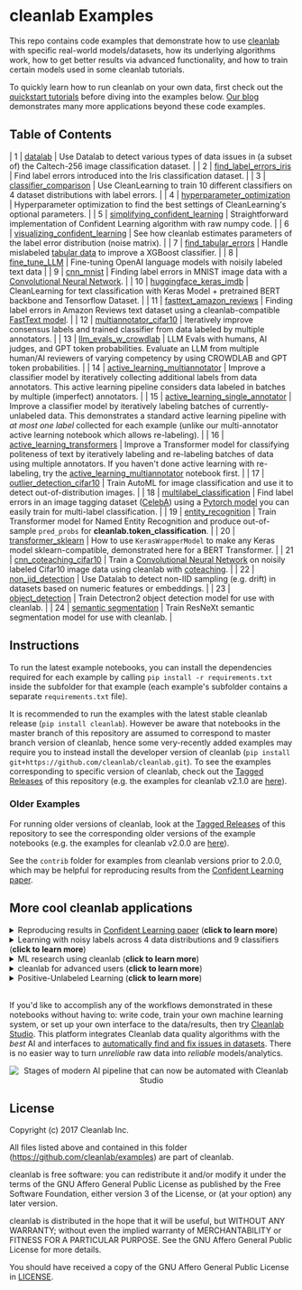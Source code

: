 # cleanlab Examples

This repo contains code examples that demonstrate how to use [cleanlab](https://github.com/cleanlab/cleanlab) with specific real-world models/datasets, how its underlying algorithms work, how to get better results via advanced functionality, and how to train certain models used in some cleanlab tutorials.  

To quickly learn how to run cleanlab on your own data, first check out the [quickstart tutorials](https://docs.cleanlab.ai/) before diving into the examples below. [Our blog](https://cleanlab.ai/blog/) demonstrates many more applications beyond these code examples.   

## Table of Contents

| 1   | [datalab](datalab_image_classification/README.md)                              | Use Datalab to detect various types of data issues in (a subset of) the Caltech-256 image classification dataset.                        |
| 2   | [find_label_errors_iris](find_label_errors_iris/find_label_errors_iris.ipynb)                                         | Find label errors introduced into the Iris classification dataset.                                                 |
| 3   | [classifier_comparison](classifier_comparison/classifier_comparison.ipynb)                                     | Use CleanLearning to train 10 different classifiers on 4 dataset distributions with label errors.                     |
| 4   | [hyperparameter_optimization](hyperparameter_optimization/hyperparameter_optimization.ipynb)                                       | Hyperparameter optimization to find the best settings of CleanLearning's optional parameters.                                          |
| 5   | [simplifying_confident_learning](simplifying_confident_learning/simplifying_confident_learning.ipynb) | Straightforward implementation of Confident Learning algorithm with raw numpy code.              |
| 6   | [visualizing_confident_learning](visualizing_confident_learning/visualizing_confident_learning.ipynb)                   | See how cleanlab estimates parameters of the label error distribution (noise matrix).             |
| 7   | [find_tabular_errors](find_tabular_errors/find_tabular_errors.ipynb) | Handle mislabeled [tabular data](https://github.com/cleanlab/s/blob/master/student-grades-demo.csv) to improve a XGBoost classifier.                         |
| 8   | [fine_tune_LLM](fine_tune_LLM/LLM_with_noisy_labels_cleanlab.ipynb) | Fine-tuning OpenAI language models with noisily labeled text data                         |
| 9   | [cnn_mnist](cnn_mnist/find_label_errors_cnn_mnist.ipynb)                                                                         | Finding label errors in MNIST image data with a [Convolutional Neural Network](https://github.com/cleanlab/cleanlab/blob/master/cleanlab/experimental/mnist_pytorch.py).                                                                                          |
| 10   | [huggingface_keras_imdb](huggingface_keras_imdb/huggingface_keras_imdb.ipynb)                                             |  CleanLearning for text classification with Keras Model + pretrained BERT backbone and Tensorflow Dataset.         |
| 11   | [fasttext_amazon_reviews](fasttext_amazon_reviews/fasttext_amazon_reviews.ipynb)                         | Finding label errors in Amazon Reviews text dataset using a cleanlab-compatible [FastText model](https://github.com/cleanlab/cleanlab/blob/master/cleanlab/models/fasttext.py).                                                                                                    |
| 12   | [multiannotator_cifar10](multiannotator_cifar10/multiannotator_cifar10.ipynb)                                             | Iteratively improve consensus labels and trained classifier from data labeled by multiple annotators.                                                            |
| 13 | [llm_evals_w_crowdlab](llm_evals_w_crowdlab/llm_evals_w_crowdlab.ipynb) | LLM Evals with humans, AI judges, and GPT token probabilities. Evaluate an LLM from multiple human/AI reviewers of varying competency by using CROWDLAB and GPT token probabilities. |
| 14  | [active_learning_multiannotator](active_learning_multiannotator/active_learning.ipynb)                                             | Improve a classifier model by iteratively collecting additional labels from data annotators. This active learning pipeline considers data labeled in batches by multiple (imperfect) annotators.                                                             |
| 15  | [active_learning_single_annotator](active_learning_single_annotator/active_learning_single_annotator.ipynb)                                             | Improve a classifier model by iteratively labeling batches of currently-unlabeled data.  This demonstrates a standard active learning pipeline with *at most one label* collected for each example (unlike our multi-annotator active learning notebook which allows re-labeling).                                                            |
| 16  | [active_learning_transformers](active_learning_transformers/active_learning.ipynb)                                             | Improve a Transformer model for classifying politeness of text by iteratively labeling and re-labeling batches of data using multiple annotators.  If you haven't done active learning with re-labeling, try the [active_learning_multiannotator](active_learning_multiannotator/active_learning.ipynb) notebook first.                                          |
| 17  | [outlier_detection_cifar10](outlier_detection_cifar10/outlier_detection_cifar10.ipynb)                                             | Train AutoML for image classification and use it to detect out-of-distribution images.                                                                                                 |
| 18  | [multilabel_classification](multilabel_classification/image_tagging.ipynb)                                               | Find label errors in an image tagging dataset ([CelebA](https://mmlab.ie.cuhk.edu.hk/projects/CelebA.html)) using a [Pytorch model](multilabel_classification/pytorch_network_training.ipynb) you can easily train for multi-label classification. |
| 19  | [entity_recognition](entity_recognition/)                                             | Train Transformer model  for Named Entity Recognition and produce out-of-sample `pred_probs` for **cleanlab.token_classification**.      |
| 20  | [transformer_sklearn](transformer_sklearn/transformer_sklearn.ipynb)                                             | How to use `KerasWrapperModel` to make any Keras model sklearn-compatible, demonstrated here for a BERT Transformer.      |
| 21  | [cnn_coteaching_cifar10](cnn_coteaching_cifar10/README.md)                                               | Train a [Convolutional Neural Network](https://github.com/cleanlab/cleanlab/blob/master/cleanlab/experimental/cifar_cnn.py) on noisily labeled Cifar10 image data using cleanlab with [coteaching](https://github.com/cleanlab/cleanlab/blob/master/cleanlab/experimental/coteaching.py).  |
| 22  | [non_iid_detection](non_iid_detection/non_iid_detection.ipynb)  | Use Datalab to detect non-IID sampling (e.g. drift) in datasets based on numeric features or embeddings. |
| 23  | [object_detection](object_detection/README.md)  | Train Detectron2 object detection model for use with cleanlab. |
| 24  | [semantic segmentation](segmentation/training_ResNeXt50_for_Semantic_Segmentation_on_SYNTHIA.ipynb)  | Train ResNeXt semantic segmentation model for use with cleanlab. |


## Instructions

To run the latest example notebooks, you can install the dependencies required for each example by calling `pip install -r requirements.txt` inside the subfolder for that example (each example's subfolder contains a separate `requirements.txt` file). 

It is recommended to run the examples with the latest stable cleanlab release (`pip install cleanlab`). 
However be aware that notebooks in the master branch of this repository are assumed to correspond to master branch version of cleanlab, hence some very-recently added examples may require you to instead install the developer version of cleanlab (`pip install git+https://github.com/cleanlab/cleanlab.git`). 
To see the examples corresponding to specific version of cleanlab, check out the [Tagged Releases](https://github.com/cleanlab/examples/releases) of this repository (e.g. the examples for cleanlab v2.1.0 are [here](https://github.com/cleanlab/examples/tree/v2.1.0)).

### Older Examples

For running older versions of cleanlab, look at the [Tagged Releases](https://github.com/cleanlab/examples/releases) of this repository to see the corresponding older versions of the example notebooks (e.g. the examples for cleanlab v2.0.0 are [here](https://github.com/cleanlab/examples/tree/v2.0.0)). 

See the `contrib` folder for examples from cleanlab versions prior to 2.0.0, which may be helpful for reproducing results from the [Confident Learning paper](https://arxiv.org/abs/1911.00068).

## More cool cleanlab applications

<details><summary>
Reproducing results in <a href="https://arxiv.org/abs/1911.00068">Confident Learning paper</a>
(<b>click to learn more</b>)
</summary>
<br/>

For additional details, check out the: [confidentlearning-reproduce repository](https://github.com/cgnorthcutt/confidentlearning-reproduce).

### State of the Art Learning with Noisy Labels in CIFAR

A step-by-step guide to reproduce these results is available [here](contrib/v1/cifar10/README.md). This guide is also a good tutorial for using cleanlab on any large dataset. You'll need to `git clone`
[confidentlearning-reproduce](https://github.com/cgnorthcutt/confidentlearning-reproduce) which contains the data and files needed to reproduce the CIFAR-10 results.

![](https://raw.githubusercontent.com/cleanlab/assets/master/cleanlab/cifar10_benchmarks.png)

Comparison of confident learning (CL), as implemented in cleanlab, versus seven recent methods for learning with noisy labels in CIFAR-10. Highlighted cells show CL robustness to sparsity. The five CL methods estimate label issues, remove them, then train on the cleaned data using [Co-Teaching](https://github.com/cleanlab/cleanlab/blob/master/cleanlab/experimental/coteaching.py).

Observe how cleanlab (i.e. the CL method) is robust to large sparsity in label noise whereas prior art tends to reduce in performance for increased sparsity, as shown by the red highlighted regions. This is important because real-world label noise is often sparse, e.g. a tiger is likely to be mislabeled as a lion, but not as most other classes like airplane, bathtub, and microwave.

### Find label issues in ImageNet

Use cleanlab to identify \~100,000 label errors in the 2012 ILSVRC ImageNet training dataset: [imagenet](contrib/v1/imagenet/imagenet_val_label_error_indices/README.md).

![](https://raw.githubusercontent.com/cleanlab/assets/master/cleanlab/imagenet_train_label_errors_32.jpg)

Label issues in ImageNet train set found via cleanlab. Label Errors are boxed in red. Ontological issues in green. Multi-label images in blue.

### Find Label Errors in MNIST

Use cleanlab to identify \~50 label errors in the MNIST dataset: [mnist](contrib/v1/mnist/README.md).

![](https://raw.githubusercontent.com/cleanlab/assets/master/cleanlab/mnist_training_label_errors24_prune_by_noise_rate.png)

Top 24 least-confident labels in the original MNIST **train** dataset, algorithmically identified via cleanlab. Examples are ordered left-right, top-down by increasing self-confidence (predicted probability that the **given** label is correct), denoted **conf** in teal. The most-likely correct label (with largest predicted probability) is in green. Overt label errors highlighted in red.

<br/>
</details>

<details><summary>
Learning with noisy labels across 4 data distributions and 9 classifiers
(<b>click to learn more</b>)
</summary>
<br/>

cleanlab is a general tool that can learn with noisy labels regardless of dataset distribution or classifier type: [classifier_comparison](classifier_comparison/classifier_comparison.ipynb).

![](https://raw.githubusercontent.com/cleanlab/assets/master/cleanlab/demo_cleanlab_across_datasets_and_classifiers.png)

Each sub-figure above depicts the decision boundary learned using [cleanlab.classification.CleanLearning](https://docs.cleanlab.ai/stable/cleanlab/classification.html) in the presence of extreme (\~35%) label errors (circled in green). Label noise is class-conditional (not uniformly random). Columns are organized by the classifier used, except the left-most column which depicts the ground-truth data distribution. Rows are organized by dataset.

Each sub-figure depicts accuracy scores on a test set (with correct non-noisy labels) as decimal values:

* LEFT (in black): The classifier test accuracy trained with perfect labels (no label errors).
* MIDDLE (in blue): The classifier test accuracy trained with noisy labels using cleanlab.
* RIGHT (in white): The baseline classifier test accuracy trained with noisy labels.

As an example, the table below is the noise matrix (noisy channel) *P(s | y)
characterizing the label noise for the first dataset row in the figure. *s* represents the observed noisy labels and *y* represents the latent, true labels. The trace of this matrix is 2.6. A trace of 4 implies no label noise. A cell in this matrix is read like: "Around 38% of true underlying '3' labels were randomly flipped to '2' labels in the
observed dataset."

| `p(label︱y)` | y=0  | y=1  | y=2  | y=3  |
|--------------|------|------|------|------|
| label=0      | 0.55 | 0.01 | 0.07 | 0.06 |
| label=1      | 0.22 | 0.87 | 0.24 | 0.02 |
| label=2      | 0.12 | 0.04 | 0.64 | 0.38 |
| label=3      | 0.11 | 0.08 | 0.05 | 0.54 |

<br/>
</details>

<details><summary>
ML research using cleanlab
(<b>click to learn more</b>)
</summary>
<br/>

Researchers may find some components of the cleanlab package useful for evaluating algorithms for ML with noisy labels. For additional details/notation, refer to [the Confident Learning paper](https://jair.org/index.php/jair/article/view/12125).

### Methods to Standardize Research with Noisy Labels

cleanlab supports a number of functions to generate noise for benchmarking and standardization in research. This next example shows how to generate valid, class-conditional, uniformly random noisy channel matrices:

``` python
# Generate a valid (necessary conditions for learnability are met) noise matrix for any trace > 1
from cleanlab.benchmarking.noise_generation import generate_noise_matrix_from_trace
noise_matrix=generate_noise_matrix_from_trace(
    K=number_of_classes,
    trace=float_value_greater_than_1_and_leq_K,
    py=prior_of_y_actual_labels_which_is_just_an_array_of_length_K,
    frac_zero_noise_rates=float_from_0_to_1_controlling_sparsity,
)

# Check if a noise matrix is valid (necessary conditions for learnability are met)
from cleanlab.benchmarking.noise_generation import noise_matrix_is_valid
is_valid=noise_matrix_is_valid(
    noise_matrix,
    prior_of_y_which_is_just_an_array_of_length_K,
)
```

For a given noise matrix, this example shows how to generate noisy labels. Methods can be seeded for reproducibility.

``` python
# Generate noisy labels using the noise_marix. Guarantees exact amount of noise in labels.
from cleanlab.benchmarking.noise_generation import generate_noisy_labels
s_noisy_labels = generate_noisy_labels(y_hidden_actual_labels, noise_matrix)

# cleanlab is a full of other useful methods for learning with noisy labels.
# The tutorial stops here, but you don't have to. Inspect method docstrings for full docs.
```

<br/>
</details>

<details><summary>
cleanlab for advanced users
(<b>click to learn more</b>)
</summary>
<br/>

Many methods and their default parameters are not covered here. Check out the [documentation for the developer version (aka master branch)](https://docs.cleanlab.ai/master/) for the full suite of features supported by the cleanlab API.

## Use any custom model's predicted probabilities to find label errors in 1 line of code

pred_probs (num_examples x num_classes matrix of predicted probabilities) should already be computed on your own, with any classifier. For best results, pred_probs should be obtained in a holdout/out-of-sample manner (e.g. via cross-validation).
* cleanlab can do this for you via [`cleanlab.count.estimate_cv_predicted_probabilities`](https://docs.cleanlab.ai/stable/cleanlab/count.html)
* Tutorial with more info: [here](https://docs.cleanlab.ai/stable/tutorials/pred_probs_cross_val.html)
* Examples how to compute pred_probs with: [CNN image classifier (PyTorch)](https://docs.cleanlab.ai/stable/tutorials/image.html)

```python
# label issues are ordered by likelihood of being an error. First index is most likely error.
from cleanlab.filter import find_label_issues

ordered_label_issues = find_label_issues(  # One line of code!
    labels=numpy_array_of_noisy_labels,
    pred_probs=numpy_array_of_predicted_probabilities,
    return_indices_ranked_by='normalized_margin', # Orders label issues
 )
```

Pre-computed **out-of-sample** predicted probabilities for CIFAR-10 train set are available: [here](contrib/v1/cifar10#pre-computed-psx-for-every-noise--sparsity-condition).

## Fully characterize label noise and uncertainty in your dataset.

*s* denotes a random variable that represents the observed, noisy label and *y* denotes a random variable representing the hidden, actual labels. Both *s* and *y* take any of the m classes as values. The cleanlab package supports different levels of granularity for computation depending on the needs of the user. Because of this, we support multiple alternatives, all no more than a few lines, to estimate these latent distribution arrays, enabling the user to reduce computation time by only computing what they need to compute, as seen in the examples below.

Throughout these examples, you’ll see a variable called *confident\_joint*. The confident joint is an m x m matrix (m is the number of classes) that counts, for every observed, noisy class, the number of examples that confidently belong to every latent, hidden class. It counts the number of examples that we are confident are labeled correctly or incorrectly for every pair of observed and unobserved classes. The confident joint is an unnormalized estimate of the complete-information latent joint distribution, *Ps,y*.

The label flipping rates are denoted *P(s | y)*, the inverse rates are *P(y | s)*, and the latent prior of the unobserved, true labels, *p(y)*.

Most of the methods in the **cleanlab** package start by first estimating the *confident\_joint*. You can learn more about this in the [confident learning paper](https://arxiv.org/abs/1911.00068).

### Option 1: Compute the confident joint and predicted probs first. Stop if that’s all you need.

``` python
from cleanlab.count import estimate_latent
from cleanlab.count import estimate_confident_joint_and_cv_pred_proba

# Compute the confident joint and the n x m predicted probabilities matrix (pred_probs),
# for n examples, m classes. Stop here if all you need is the confident joint.
confident_joint, pred_probs = estimate_confident_joint_and_cv_pred_proba(
    X=X_train,
    labels=train_labels_with_errors,
    clf=logreg(), # default, you can use any classifier
)

# Estimate latent distributions: p(y) as est_py, P(s|y) as est_nm, and P(y|s) as est_inv
est_py, est_nm, est_inv = estimate_latent(
    confident_joint,
    labels=train_labels_with_errors,
)
```

### Option 2: Estimate the latent distribution matrices in a single line of code.

``` python
from cleanlab.count import estimate_py_noise_matrices_and_cv_pred_proba
est_py, est_nm, est_inv, confident_joint, pred_probs = estimate_py_noise_matrices_and_cv_pred_proba(
    X=X_train,
    labels=train_labels_with_errors,
)
```

### Option 3: Skip computing the predicted probabilities if you already have them.

``` python
# Already have pred_probs? (n x m matrix of predicted probabilities)
# For example, you might get them from a pre-trained model (like resnet on ImageNet)
# With the cleanlab package, you estimate directly with pred_probs.
from cleanlab.count import estimate_py_and_noise_matrices_from_probabilities
est_py, est_nm, est_inv, confident_joint = estimate_py_and_noise_matrices_from_probabilities(
    labels=train_labels_with_errors,
    pred_probs=pred_probs,
)
```

## Completely characterize label noise in a dataset:

The joint probability distribution of noisy and true labels, *P(s,y)*, completely characterizes label noise with a class-conditional *m x m* matrix.

``` python
from cleanlab.count import estimate_joint
joint = estimate_joint(
    labels=noisy_labels,
    pred_probs=probabilities,
    confident_joint=None,  # Provide if you have it already
)
```

<br/>
</details>

<details><summary>
Positive-Unlabeled Learning
(<b>click to learn more</b>)
</summary>
<br/>

Positive-Unlabeled (PU) learning (in which your data only contains a few positively labeled examples with the rest unlabeled) is just a special case of [CleanLearning](https://docs.cleanlab.ai/stable/cleanlab/classification.html) when one of the classes has no error. `P` stands for the positive class and **is assumed to have zero label errors** and `U` stands for unlabeled data, but in practice, we just assume the `U` class is a noisy negative class that actually contains some positive examples. Thus, the goal of PU learning is to (1) estimate the proportion of negatively labeled examples that actually belong to the positive class (see`fraction\_noise\_in\_unlabeled\_class` in the last example), (2) find the errors (see last example), and (3) train on clean data (see first example below). cleanlab does all three, taking into account that there are no label errors in whichever class you specify as positive.

There are two ways to use cleanlab for PU learning. We'll look at each here.

Method 1. If you are using the cleanlab classifier [CleanLearning()](https://docs.cleanlab.ai/stable/cleanlab/classification.html), and your dataset has exactly two classes (positive = 1, and negative = 0), PU
learning is supported directly in cleanlab. You can perform PU learning like this:

``` python
from cleanlab.classification import CleanLearning
from sklearn.linear_model import LogisticRegression
# Wrap around any classifier. Yup, you can use sklearn/pyTorch/TensorFlow/FastText/etc.
pu_class = 0 # Should be 0 or 1. Label of class with NO ERRORS. (e.g., P class in PU)
cl = CleanLearning(clf=LogisticRegression(), pulearning=pu_class)
cl.fit(X=X_train_data, labels=train_noisy_labels)
# Estimate the predictions you would have gotten by training with *no* label errors.
predicted_test_labels = cl.predict(X_test)
```

Method 2. However, you might be using a more complicated classifier that doesn't work well with [CleanLearning](https://docs.cleanlab.ai/stable/cleanlab/classification.html) (see this example for CIFAR-10). Or you might have 3 or more classes. Here's how to use cleanlab for PU learning in this situation. To let cleanlab know which class has no error (in standard PU learning, this is the P class), you need to set the threshold for that class to 1 (1 means the probability that the labels of that class are correct is 1, i.e. that class has no
error). Here's the code:

``` python
import numpy as np
# K is the number of classes in your dataset
# pred_probs are the cross-validated predicted probabilities.
# s is the array/list/iterable of noisy labels
# pu_class is a 0-based integer for the class that has no label errors.
thresholds = np.asarray([np.mean(pred_probs[:, k][s == k]) for k in range(K)])
thresholds[pu_class] = 1.0
```

Now you can use cleanlab however you were before. Just be sure to pass in `thresholds` as a parameter wherever it applies. For example:

``` python
# Uncertainty quantification (characterize the label noise
# by estimating the joint distribution of noisy and true labels)
cj = compute_confident_joint(s, pred_probs, thresholds=thresholds, )
# Now the noise (cj) has been estimated taking into account that some class(es) have no error.
# We can use cj to find label errors like this:
indices_of_label_issues = find_label_issues(s, pred_probs, confident_joint=cj, )

# In addition to label issues, cleanlab can find the fraction of noise in the unlabeled class.
# First we need the inv_noise_matrix which contains P(y|s) (proportion of mislabeling).
_, _, inv_noise_matrix = estimate_latent(confident_joint=cj, labels=s, )
# Because inv_noise_matrix contains P(y|s), p (y = anything | labels = pu_class) should be 0
# because the prob(true label is something else | example is in pu_class) is 0.
# What's more interesting is p(y = anything | s is not put_class), or in the binary case
# this translates to p(y = pu_class | s = 1 - pu_class) because pu_class is 0 or 1.
# So, to find the fraction_noise_in_unlabeled_class, for binary, you just compute:
fraction_noise_in_unlabeled_class = inv_noise_matrix[pu_class][1 - pu_class]
```

Now that you have `indices_of_label_errors`, you can remove those label issues and train on clean data (or only remove some of the label issues and iteratively use confident learning / cleanlab to improve results).

<br/>
</details>

<br>

If you'd like to accomplish any of the workflows demonstrated in these notebooks without having to: write code, train your own machine learning system, or set up your own interface to the data/results, then try [Cleanlab Studio](https://cleanlab.ai/studio/?utm_source=github&utm_medium=readme&utm_campaign=clostostudio). This platform integrates Cleanlab data quality algorithms with the *best* AI and interfaces to [automatically find and fix issues in datasets](https://cleanlab.ai/blog/data-centric-ai/). There is no easier way to turn *unreliable* raw data into *reliable* models/analytics.

<p align="center">
  <img src="https://raw.githubusercontent.com/cleanlab/assets/master/cleanlab/full-automated-ai-pipeline.jpg" alt="Stages of modern AI pipeline that can now be automated with Cleanlab Studio">
</p>

## License

Copyright (c) 2017 Cleanlab Inc.

All files listed above and contained in this folder (<https://github.com/cleanlab/examples>) are part of cleanlab.

cleanlab is free software: you can redistribute it and/or modify
it under the terms of the GNU Affero General Public License as published by
the Free Software Foundation, either version 3 of the License, or
(at your option) any later version.

cleanlab is distributed in the hope that it will be useful,
but WITHOUT ANY WARRANTY; without even the implied warranty of
MERCHANTABILITY or FITNESS FOR A PARTICULAR PURPOSE. See the
GNU Affero General Public License for more details.

You should have received a copy of the GNU Affero General Public License in [LICENSE](LICENSE).
